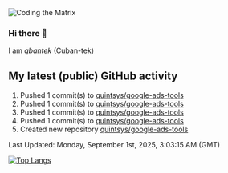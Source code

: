 <img alt="Coding the Matrix" src="https://github.com/user-attachments/assets/59fbca1f-0b00-464b-a8c9-24de1ec70c75">

### Hi there 👋

I am *qbantek* (Cuban-tek)

<!--
**qbantek/qbantek** is a ✨ _special_ ✨ repository because its `README.md` (this file) appears on your GitHub profile.

Here are some ideas to get you started:

- 🔭 I’m currently working on ...
- 🌱 I’m currently learning ...
- 👯 I’m looking to collaborate on ...
- 🤔 I’m looking for help with ...
- 💬 Ask me about ...
- 📫 How to reach me: ...
- ⚡ Fun fact: ...
-->

## My latest (public) GitHub activity
<!--RECENT_ACTIVITY:start-->
1. Pushed 1 commit(s) to [quintsys/google-ads-tools](https://github.com/quintsys/google-ads-tools)<br>
2. Pushed 1 commit(s) to [quintsys/google-ads-tools](https://github.com/quintsys/google-ads-tools)<br>
3. Pushed 1 commit(s) to [quintsys/google-ads-tools](https://github.com/quintsys/google-ads-tools)<br>
4. Pushed 1 commit(s) to [quintsys/google-ads-tools](https://github.com/quintsys/google-ads-tools)<br>
5. Created new repository [quintsys/google-ads-tools](https://github.com/quintsys/google-ads-tools)<br>
<!--RECENT_ACTIVITY:end-->

<!--RECENT_ACTIVITY:last_update-->
Last Updated: Monday, September 1st, 2025, 3:03:15 AM (GMT)
<!--RECENT_ACTIVITY:last_update_end-->


[![Top Langs](https://github-readme-stats.vercel.app/api/top-langs/?username=qbantek&langs_count=10&hide_progress=true)](https://github.com/anuraghazra/github-readme-stats)
